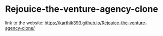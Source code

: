 # Rejouice-the-venture-agency-clone
link to the website: https://karthik393.github.io/Rejouice-the-venture-agency-clone/
